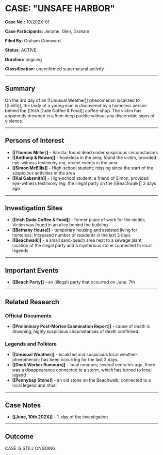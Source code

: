 # CASE: "UNSAFE HARBOR"

**Case No.:** 10/202X-01

**Case Participants:** Jerome, Glen, Graham

**Filed By:** Graham Grimward

**Status:** ACTIVE

**Duration:** ongoing

**Classification:** unconfirmed supernatural activity

---
## Summary
On the 3rd day of an [[Unusual Weather]] phenomenon localized to [[Leith]], the body of a young man is discovered by a homeless person behind the [[Irish Dude Coffee & Food]] coffee-shop. The victim has apparently drowned in a 5cm deep puddle without any discernible signs of violence.

---
## Persons of Interest
- **[[Thomas Miller]]** - Barista; found dead under suspicious circumstances
- **[[Anthony & Rowan]]** - homeless in the area; found the victim, provided eye-witness testimony reg. recent events in the area
- **[[Simon McEllis]]** - High-school student; missing since the start of the suspicious activities in the area
- **[[Kai Gabsmith]]** - High-school student; a friend of Simon, provided eye-witness testimony reg. the illegal party on the [[Beachwalk]] 3 days ago

---
## Investigation Sites
- **[[Irish Dude Coffee & Food]]** - former place of work for the victim; Victim was found in an alley behind the building
- **[[Bethany House]]** - temporary housing and assisted living for homeless; Increased number of residents in the last 3 days
- **[[Beachwalk]]** - a small sand-beach area next to a sewage plant; location of the illegal party and a mysterious stone connected to local legends

---
## Important Events
- **[[Beach Party]]** - an (illegal) party that occurred on June, 7th

---
## Related Research
### Official Documents
- **[[Preliminary Post-Morten Examination Report]]** - cause of death is drowning; highly suspicious circumstances of death confirmed
### Legends and Folklore
- **[[Unusual Weather]]** - localized and suspicious local weather-phenomenon; has been occurring for the last 3 days.
- **[[Dock Worker Rumours]]** - local rumours; several centuries ago, there was a disappearance connected to a storm, which has turned to local legend
- **[[Pennybap Stone]]** - an old stone on the Beachwalk; connected to a local legend and ritual

---
## Case Notes
- **[[June, 10th 202X]]** - 1. day of the investigation

---
## Outcome
CASE IS STILL ONGOING
